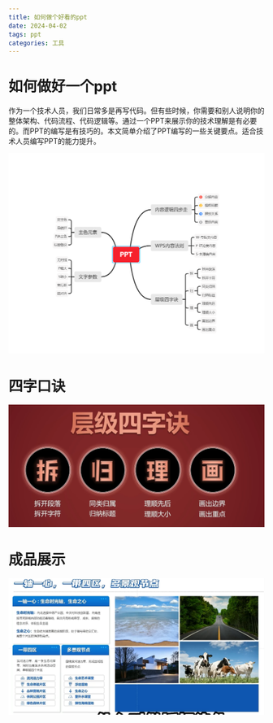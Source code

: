 ```yaml
---
title: 如何做个好看的ppt
date: 2024-04-02
tags: ppt
categories: 工具
---
```


# 如何做好一个ppt
作为一个技术人员，我们日常多是再写代码。但有些时候，你需要和别人说明你的整体架构、代码流程、代码逻辑等。通过一个PPT来展示你的技术理解是有必要的。而PPT的编写是有技巧的。本文简单介绍了PPT编写的一些关键要点。适合技术人员编写PPT的能力提升。
<!--more-->
![](../../image/tool/ppt/ppt.png)
# 四字口诀
![](../../image/tool/ppt/ppt2.png)

# 成品展示
![](../../image/tool/ppt/ppt3.png)